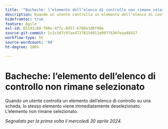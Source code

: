 ```yaml
---
title: '“Bacheche: l’elemento dell’elenco di controllo non rimane selezionato”'
description: Quando un utente controlla un elemento dell’elenco di controllo su una scheda, lo stesso elemento viene immediatamente deselezionato. L’elemento non rimane selezionato.
hidefromtoc: true
feature: Agile
exl-id: 65191c68-f88e-4ffc-8d57-6786e1d6f08e
source-git-commit: 1c2c5d7c97ae47278154011e097f636feaa48417
workflow-type: ht
source-wordcount: '60'
ht-degree: 100%

---
```


# Bacheche: l’elemento dell’elenco di controllo non rimane selezionato

Quando un utente controlla un elemento dell’elenco di controllo su una scheda, lo stesso elemento viene immediatamente deselezionato. L’elemento non rimane selezionato.

_Segnalato per la prima volta il mercoledì 30 aprile 2024._
